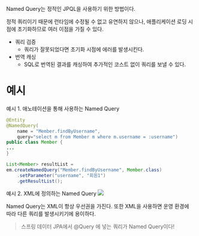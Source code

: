 Named Query는 정적인 JPQL을 사용하기 위한 방법이다.

정적 쿼리이기 때문에 런타임에 수정될 수 없고 유연하지 않으나, 애플리케이션 로딩 시점에 초기화하므로 여러 이점을 가질 수 있다.

* 쿼리 검증
	* 쿼리가 잘못되었다면 초기화 시점에 에러를 발생시킨다.
* 번역 캐싱
	* SQL로 번역된 결과를 캐싱하여 추가적인 코스트 없이 쿼리를 보낼 수 있다.

# 예시

예시 1. 애노테이션을 통해 사용하는 Named Query

```java
@Entity
@NamedQuery(
	name = "Member.findByUsername",
	query="select m from Member m where m.username = :username")
public class Member {
...
}

List<Member> resultList =
em.createNamedQuery("Member.findByUsername", Member.class)
	.setParameter("username", "회원1")
	.getResultList();
```

예시 2. XML에 정의하는 Named Query
![](https://i.imgur.com/AVa6sjo.png)

Named Query는 XML이 항상 우선권을 가진다. 또한 XML을 사용하면 운영 환경에 따라 다른 쿼리를 발생시키기에 용이하다.

> 스프링 데이터 JPA에서 @Query 에 넣는 쿼리가 Named Query이다!